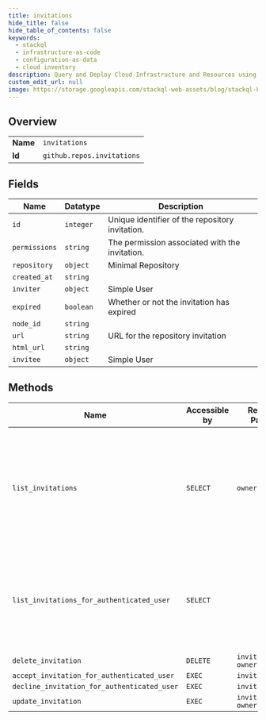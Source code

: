 ```yaml
---
title: invitations
hide_title: false
hide_table_of_contents: false
keywords:
  - stackql
  - infrastructure-as-code
  - configuration-as-data
  - cloud inventory
description: Query and Deploy Cloud Infrastructure and Resources using SQL
custom_edit_url: null
image: https://storage.googleapis.com/stackql-web-assets/blog/stackql-blog-post-featured-image.png
---
```

  
    

## Overview
<table><tbody>
<tr><td><b>Name</b></td><td><code>invitations</code></td></tr>
<tr><td><b>Id</b></td><td><code>github.repos.invitations</code></td></tr>
</tbody></table>

## Fields
| Name | Datatype | Description |
| ---- | -------- | ----------- |
| `id` | `integer` | Unique identifier of the repository invitation. |
| `permissions` | `string` | The permission associated with the invitation. |
| `repository` | `object` | Minimal Repository |
| `created_at` | `string` |  |
| `inviter` | `object` | Simple User |
| `expired` | `boolean` | Whether or not the invitation has expired |
| `node_id` | `string` |  |
| `url` | `string` | URL for the repository invitation |
| `html_url` | `string` |  |
| `invitee` | `object` | Simple User |
## Methods
| Name | Accessible by | Required Params | Description |
| ---- | ------------- | --------------- | ----------- |
| `list_invitations` | `SELECT` | `owner, repo` | When authenticating as a user with admin rights to a repository, this endpoint will list all currently open repository invitations. |
| `list_invitations_for_authenticated_user` | `SELECT` |  | When authenticating as a user, this endpoint will list all currently open repository invitations for that user. |
| `delete_invitation` | `DELETE` | `invitation_id, owner, repo` |  |
| `accept_invitation_for_authenticated_user` | `EXEC` | `invitation_id` |  |
| `decline_invitation_for_authenticated_user` | `EXEC` | `invitation_id` |  |
| `update_invitation` | `EXEC` | `invitation_id, owner, repo` |  |
